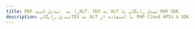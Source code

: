 ---title: PDF را به  تبدیل کنیدXLT، TEX به XLT مبدل رایگان یا PHP SDKdescription: تبدیل رایگانTEX به XLT با استفاده از PHP Cloud APIs & SDK همچنین اسناد PDF را در Cloud ایجاد، ویرایش و رندر کنید.---